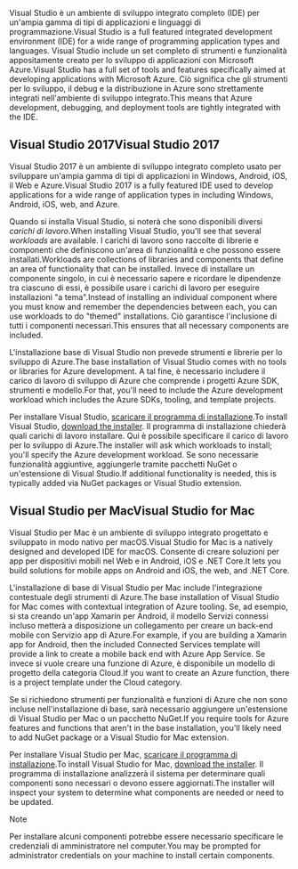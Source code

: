<span data-ttu-id="714bb-101">Visual Studio è un ambiente di sviluppo integrato completo (IDE) per un'ampia gamma di tipi di applicazioni e linguaggi di programmazione.</span><span class="sxs-lookup"><span data-stu-id="714bb-101">Visual Studio is a full featured integrated development environment (IDE) for a wide range of programming application types and languages.</span></span> <span data-ttu-id="714bb-102">Visual Studio include un set completo di strumenti e funzionalità appositamente creato per lo sviluppo di applicazioni con Microsoft Azure.</span><span class="sxs-lookup"><span data-stu-id="714bb-102">Visual Studio has a full set of tools and features specifically aimed at developing applications with Microsoft Azure.</span></span> <span data-ttu-id="714bb-103">Ciò significa che gli strumenti per lo sviluppo, il debug e la distribuzione in Azure sono strettamente integrati nell'ambiente di sviluppo integrato.</span><span class="sxs-lookup"><span data-stu-id="714bb-103">This means that Azure development, debugging, and deployment tools are tightly integrated with the IDE.</span></span>

## <a name="visual-studio-2017"></a><span data-ttu-id="714bb-104">Visual Studio 2017</span><span class="sxs-lookup"><span data-stu-id="714bb-104">Visual Studio 2017</span></span>

<span data-ttu-id="714bb-105">Visual Studio 2017 è un ambiente di sviluppo integrato completo usato per sviluppare un'ampia gamma di tipi di applicazioni in Windows, Android, iOS, il Web e Azure.</span><span class="sxs-lookup"><span data-stu-id="714bb-105">Visual Studio 2017 is a fully featured IDE used to develop applications for a wide range of application types in including Windows, Android, iOS, web, and Azure.</span></span>

<span data-ttu-id="714bb-106">Quando si installa Visual Studio, si noterà che sono disponibili diversi *carichi di lavoro*.</span><span class="sxs-lookup"><span data-stu-id="714bb-106">When installing Visual Studio, you'll see that several *workloads* are available.</span></span> <span data-ttu-id="714bb-107">I carichi di lavoro sono raccolte di librerie e componenti che definiscono un'area di funzionalità e che possono essere installati.</span><span class="sxs-lookup"><span data-stu-id="714bb-107">Workloads are collections of libraries and components that define an area of functionality that can be installed.</span></span> <span data-ttu-id="714bb-108">Invece di installare un componente singolo, in cui è necessario sapere e ricordare le dipendenze tra ciascuno di essi, è possibile usare i carichi di lavoro per eseguire installazioni "a tema".</span><span class="sxs-lookup"><span data-stu-id="714bb-108">Instead of installing an individual component where you must know and remember the dependencies between each, you can use workloads to do "themed" installations.</span></span> <span data-ttu-id="714bb-109">Ciò garantisce l'inclusione di tutti i componenti necessari.</span><span class="sxs-lookup"><span data-stu-id="714bb-109">This ensures that all necessary components are included.</span></span>

<span data-ttu-id="714bb-110">L'installazione base di Visual Studio non prevede strumenti e librerie per lo sviluppo di Azure.</span><span class="sxs-lookup"><span data-stu-id="714bb-110">The base installation of Visual Studio comes with no tools or libraries for Azure development.</span></span> <span data-ttu-id="714bb-111">A tal fine, è necessario includere il carico di lavoro di sviluppo di Azure che comprende i progetti Azure SDK, strumenti e modello.</span><span class="sxs-lookup"><span data-stu-id="714bb-111">For that, you'll need to include the Azure development workload which includes the Azure SDKs, tooling, and template projects.</span></span>

<span data-ttu-id="714bb-112">Per installare Visual Studio, [scaricare il programma di installazione](https://visualstudio.microsoft.com/).</span><span class="sxs-lookup"><span data-stu-id="714bb-112">To install Visual Studio, [download the installer](https://visualstudio.microsoft.com/).</span></span> <span data-ttu-id="714bb-113">Il programma di installazione chiederà quali carichi di lavoro installare. Qui è possibile specificare il carico di lavoro per lo sviluppo di Azure.</span><span class="sxs-lookup"><span data-stu-id="714bb-113">The installer will ask which workloads to install; you'll specify the Azure development workload.</span></span> <span data-ttu-id="714bb-114">Se sono necessarie funzionalità aggiuntive, aggiungerle tramite pacchetti NuGet o un'estensione di Visual Studio.</span><span class="sxs-lookup"><span data-stu-id="714bb-114">If additional functionality is needed, this is typically added via NuGet packages or Visual Studio extension.</span></span>

## <a name="visual-studio-for-mac"></a><span data-ttu-id="714bb-115">Visual Studio per Mac</span><span class="sxs-lookup"><span data-stu-id="714bb-115">Visual Studio for Mac</span></span>

<span data-ttu-id="714bb-116">Visual Studio per Mac è un ambiente di sviluppo integrato progettato e sviluppato in modo nativo per macOS.</span><span class="sxs-lookup"><span data-stu-id="714bb-116">Visual Studio for Mac is a natively designed and developed IDE for macOS.</span></span> <span data-ttu-id="714bb-117">Consente di creare soluzioni per app per dispositivi mobili nel Web e in Android, iOS e .NET Core.</span><span class="sxs-lookup"><span data-stu-id="714bb-117">It lets you build solutions for mobile apps on Android and iOS, the web, and .NET Core.</span></span>

<span data-ttu-id="714bb-118">L'installazione di base di Visual Studio per Mac include l'integrazione contestuale degli strumenti di Azure.</span><span class="sxs-lookup"><span data-stu-id="714bb-118">The base installation of Visual Studio for Mac comes with contextual integration of Azure tooling.</span></span> <span data-ttu-id="714bb-119">Se, ad esempio, si sta creando un'app Xamarin per Android, il modello Servizi connessi incluso metterà a disposizione un collegamento per creare un back-end mobile con Servizio app di Azure.</span><span class="sxs-lookup"><span data-stu-id="714bb-119">For example, if you are building a Xamarin app for Android, then the included Connected Services template will provide a link to create a mobile back end with Azure App Service.</span></span> <span data-ttu-id="714bb-120">Se invece si vuole creare una funzione di Azure, è disponibile un modello di progetto della categoria Cloud.</span><span class="sxs-lookup"><span data-stu-id="714bb-120">If you want to create an Azure function, there is a project template under the Cloud category.</span></span>

<span data-ttu-id="714bb-121">Se si richiedono strumenti per funzionalità e funzioni di Azure che non sono incluse nell'installazione di base, sarà necessario aggiungere un'estensione di Visual Studio per Mac o un pacchetto NuGet.</span><span class="sxs-lookup"><span data-stu-id="714bb-121">If you require tools for Azure features and functions that aren't in the base installation, you'll likely need to add NuGet package or a Visual Studio for Mac extension.</span></span>

<span data-ttu-id="714bb-122">Per installare Visual Studio per Mac, [scaricare il programma di installazione](https://visualstudio.microsoft.com/).</span><span class="sxs-lookup"><span data-stu-id="714bb-122">To install Visual Studio for Mac, [download the installer](https://visualstudio.microsoft.com/).</span></span> <span data-ttu-id="714bb-123">Il programma di installazione analizzerà il sistema per determinare quali componenti sono necessari o devono essere aggiornati.</span><span class="sxs-lookup"><span data-stu-id="714bb-123">The installer will inspect your system to determine what components are needed or need to be updated.</span></span>

> [!NOTE]
> <span data-ttu-id="714bb-124">Per installare alcuni componenti potrebbe essere necessario specificare le credenziali di amministratore nel computer.</span><span class="sxs-lookup"><span data-stu-id="714bb-124">You may be prompted for administrator credentials on your machine to install certain components.</span></span>